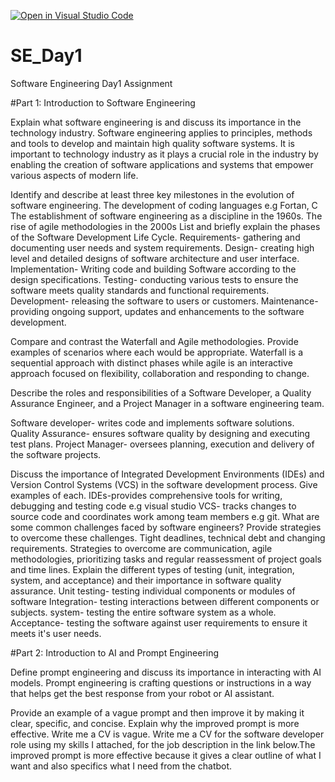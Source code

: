 [![Open in Visual Studio Code](https://classroom.github.com/assets/open-in-vscode-2e0aaae1b6195c2367325f4f02e2d04e9abb55f0b24a779b69b11b9e10269abc.svg)](https://classroom.github.com/online_ide?assignment_repo_id=15569373&assignment_repo_type=AssignmentRepo)
# SE_Day1
Software Engineering Day1 Assignment

#Part 1: Introduction to Software Engineering

Explain what software engineering is and discuss its importance in the technology industry.
Software engineering applies to principles, methods and tools to develop and maintain high quality software systems. It is important to technology industry as it plays a crucial role in the industry by enabling the creation of software applications and systems that empower various aspects of modern life.


Identify and describe at least three key milestones in the evolution of software engineering.
The development of coding languages e.g Fortan, C
The establishment of software engineering as a discipline in the 1960s.
The rise of agile methodologies in the 2000s
List and briefly explain the phases of the Software Development Life Cycle.
Requirements- gathering and documenting user needs and system requirements.
Design- creating high level and detailed designs of software architecture and user interface.
Implementation- Writing code and building Software according to the design specifications.
Testing- conducting various tests to ensure the software meets quality standards and functional requirements.
Development- releasing the software to users or customers. 
Maintenance- providing ongoing support, updates and enhancements to the software development.

Compare and contrast the Waterfall and Agile methodologies. Provide examples of scenarios where each would be appropriate.
Waterfall is a sequential approach with distinct phases while agile is an interactive approach focused on flexibility, collaboration and responding to change.


Describe the roles and responsibilities of a Software Developer, a Quality Assurance Engineer, and a Project Manager in a software engineering team.

Software developer- writes code and implements software solutions.
Quality Assurance- ensures software quality by designing and executing test plans.
Project Manager- oversees planning, execution and delivery of the software projects.

Discuss the importance of Integrated Development Environments (IDEs) and Version Control Systems (VCS) in the software development process. Give examples of each.
IDEs-provides comprehensive tools for writing, debugging and testing code e.g visual studio
VCS- tracks changes to source code and coordinates work among team members e.g git.
What are some common challenges faced by software engineers? Provide strategies to overcome these challenges.
Tight deadlines, technical debt and changing requirements. 
Strategies to overcome are communication, agile methodologies, prioritizing tasks and regular reassessment of project goals and time lines.
Explain the different types of testing (unit, integration, system, and acceptance) and their importance in software quality assurance.
Unit testing- testing individual components or modules of software 
Integration- testing interactions between different components or subjects.
system- testing the entire software system as a whole.
Acceptance- testing the software against user requirements to ensure it meets it's user needs.

#Part 2: Introduction to AI and Prompt Engineering


Define prompt engineering and discuss its importance in interacting with AI models.
Prompt engineering is crafting questions or instructions in a way that helps get the best response from your robot or AI assistant.

Provide an example of a vague prompt and then improve it by making it clear, specific, and concise. Explain why the improved prompt is more effective.
Write me a CV is vague. Write me a CV for the software developer  role using my skills I attached, for the job description in the link below.The improved prompt is more effective because it gives a clear outline of what I want and also specifics what I need from the chatbot.
